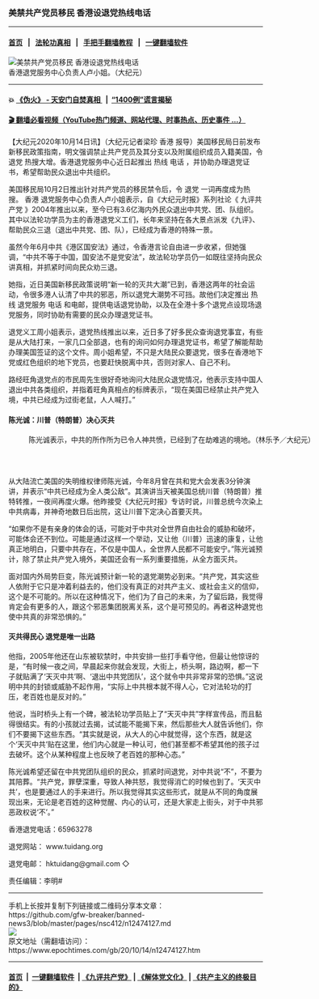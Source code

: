 ### 美禁共产党员移民 香港设退党热线电话
------------------------

#### [首页](https://github.com/gfw-breaker/banned-news3/blob/master/README.md) &nbsp;&nbsp;|&nbsp;&nbsp; [法轮功真相](https://github.com/begood0513/basic/blob/master/README.md)  &nbsp;&nbsp;|&nbsp;&nbsp; [手把手翻墙教程](https://github.com/gfw-breaker/guides/wiki)  &nbsp;&nbsp;|&nbsp;&nbsp; [一键翻墙软件](https://github.com/gfw-breaker/nogfw/blob/master/README.md)  



<div><img alt="美禁共产党员移民 香港设退党热线电话" class="attachment-djy_600_400 size-djy_600_400 wp-post-image" src="https://i.epochtimes.com/assets/uploads/2020/10/a8_1_new@1200x1200-600x400.jpeg"/>
<div class="caption">
 香港退党服务中心负责人卢小姐。（大纪元）
</div></div><hr/>

#### 💥 [《伪火》 - 天安门自焚真相 ](http://158.247.195.190:10000/videos/blog/weihuo.html)&nbsp; |&nbsp; [“1400例”谎言揭秘  ](http://158.247.195.190:10000/videos/blog/jiexi1400.html)

#### [ 🎬  翻墙必看视频（YouTube热门频道、网站代理、时事热点、历史事件 ...）](https://github.com/gfw-breaker/links/blob/master/banned.md)

<div><p>
 【大纪元2020年10月14日讯】（大纪元记者梁珍
 <ok href="https://www.epochtimes.com/gb/tag/%E9%A6%99%E6%B8%AF.html">
  香港
 </ok>
 报导）美国移民局日前发布新移民政策指南，明文强调禁止共产党员及其分支以及附属组织成员入籍美国，令
 <ok href="https://www.epochtimes.com/gb/tag/%E9%80%80%E5%85%9A.html">
  退党
 </ok>
 热搜大增。香港退党服务中心近日起推出
 <ok href="https://www.epochtimes.com/gb/tag/%E7%83%AD%E7%BA%BF.html">
  热线
 </ok>
 <ok href="https://www.epochtimes.com/gb/tag/%E7%94%B5%E8%AF%9D.html">
  电话
 </ok>
 ，并协助办理退党证书，希望帮助民众退出中共组织。
</p>
<p>
 美国移民局10月2日推出针对共产党员的移民禁令后，令
 <ok href="https://www.epochtimes.com/gb/tag/%E9%80%80%E5%85%9A.html">
  退党
 </ok>
 一词再度成为热搜。
 <ok href="https://www.epochtimes.com/gb/tag/%E9%A6%99%E6%B8%AF.html">
  香港
 </ok>
 退党服务中心负责人卢小姐表示，自《大纪元时报》系列社论《
 <ok href="https://www.epochtimes.com/gb/nf3541.htm">
  九评共产党
 </ok>
 》2004年推出以来，至今已有3.6亿海内外民众退出中共党、团、队组织。其中以法轮功学员为主的香港退党义工们，长年来坚持在各大景点派发《九评》、帮助民众三退（退出中共党、团、队），已经成为香港的特殊一景。
</p>
<p>
 虽然今年6月中共《港区国安法》通过，令香港言论自由进一步收紧，但她强调，“中共不等于中国，国安法不是党安法”，故法轮功学员仍一如既往坚持向民众讲真相，并抓紧时间向民众劝三退。
</p>
<p>
 她指，近日美国新移民政策说明“新一轮的灭共大潮”已到，香港这两年的社会运动，令很多港人认清了中共的邪恶，所以退党大潮势不可挡。故他们决定推出
 <ok href="https://www.epochtimes.com/gb/tag/%E7%83%AD%E7%BA%BF.html">
  热线
 </ok>
 退党服务
 <ok href="https://www.epochtimes.com/gb/tag/%E7%94%B5%E8%AF%9D.html">
  电话
 </ok>
 和电邮，提供电话退党协助，以及在全港十多个退党点设现场退党服务，同时协助有需要的民众办理退党证书。
</p>
<p>
 退党义工周小姐表示，退党热线推出以来，近日多了好多民众查询退党事宜，有些是从大陆打来，一家几口全部退，也有的询问如何办理退党证书，希望了解能帮助办理美国签证的这个文件。周小姐希望，不只是大陆民众要退党，很多在香港地下党或红色组织的地下党员，也要赶快脱离中共，否则对家人、自己不利。
</p>
<p>
 路经旺角退党点的市民周先生很好奇地询问大陆民众退党情况，他表示支持中国人退出中共各类组织，并指着旺角真相点的标牌表示，“现在美国已经禁止共产党入境，中共已经成为过街老鼠，人人喊打。”
</p>
<h4>
 陈光诚：川普（特朗普）决心灭共
</h4>
<figure class="wp-caption aligncenter" id="attachment_12474742" style="width: 600px">
 <ok href="https://i.epochtimes.com/assets/uploads/2020/10/191211090850100699.jpg">
  <img alt="" class="size-large wp-image-12474742" src="https://i.epochtimes.com/assets/uploads/2020/10/191211090850100699-600x400.jpg" title=""/>
 </ok>
 <br/><figcaption class="wp-caption-text">
  陈光诚表示，中共的所作所为已令人神共愤，已经到了在劫难逃的境地。（林乐予／大纪元）
 </figcaption><br/>
</figure><br/>
<p>
 从大陆流亡美国的失明维权律师陈光诚，今年8月曾在共和党大会发表3分钟演讲，并表示“中共已经成为全人类公敌”。其演讲当天被美国总统川普（特朗普）推特转推，一夜间再度火爆。他昨接受《大纪元时报》专访时说，川普总统今次染上中共病毒，并神奇地数日后出院，这让川普下定决心首要灭共。
</p>
<p>
 “如果你不是有亲身的体会的话，可能对于中共对全世界自由社会的威胁和破坏，可能体会还不到位。可能是通过这样一个举动，又让他（川普）迅速的康复，让他真正地明白，只要中共存在，不仅是中国人，全世界人民都不可能安宁。”陈光诚预计，除了禁止共产党入境外，美国还会有一系列重要措施，从全方面灭共。
</p>
<p>
 面对国内外局势巨变，陈光诚预计新一轮的退党潮势必到来。“共产党，其实这些人依附于它只是冲着利益去的，他们没有真正的对共产主义、或社会主义的信仰，这个是不可能的。所以在这种情况下，他们为了自己的未来，为了留后路，我觉得肯定会有更多的人，跟这个邪恶集团脱离关系，这个是可预见的。再者这种退党也使中共真的非常恐惧的。”
</p>
<h4>
 灭共得民心 退党是唯一出路
</h4>
<p>
 他指，2005年他还在山东被软禁时，中共安排一些打手看守他，但最让他惊讶的是，“有时候一夜之间，早晨起来你就会发现，大街上，桥头啊，路边啊，都一下子就贴满了‘天灭中共’啊、‘退出中共党团队’，这个就令中共非常非常的恐惧。”这说明中共的封锁或威胁不起作用，“实际上中共根本就不得人心，它对法轮功的打压，老百姓也是反对的。”
</p>
<p>
 他说，当时桥头上有一个碑，被法轮功学员贴上了“天灭中共”字样宣传品，而且黏得很结实。有的小孩就过去揭，试试能不能揭下来，然后那些大人就告诉他们，你们不要揭下这些东西。“其实就是说，从大人的心中就觉得，这个东西，就是这个‘天灭中共’贴在这里，他们内心就是一种认可，他们甚至都不希望其他的孩子过去破坏。这个从某种程度上也反映了老百姓的那种心态。”
</p>
<p>
 陈光诚希望还留在中共党团队组织的民众，抓紧时间退党，对中共说“不”，不要为其陪葬。“共产党，罪孽深重，导致人神共怒，我觉得消亡的时候也到了。‘天灭中共’，也是要通过人的手来进行。所以我觉得其实这些形式，就是从不同的角度展现出来，无论是老百姓的这种觉醒、内心的认可，还是大家走上街头，对于中共邪恶政权说‘不’。”
</p>
<p>
 香港退党电话：65963278
</p>
<p>
 退党网站：
 <ok href="http://www.tuidang.org">
  www.tuidang.org
 </ok>
</p>
<p>
 退党电邮：
 <ok href="http://hktuidang@gmail.com">
  hktuidang@gmail.com
 </ok>
 ◇
</p>
<p>
 责任编辑：李明#
</p>
</div>
<hr/>
手机上长按并复制下列链接或二维码分享本文章：<br/>
https://github.com/gfw-breaker/banned-news3/blob/master/pages/nsc412/n12474127.md <br/>
<a href='https://github.com/gfw-breaker/banned-news3/blob/master/pages/nsc412/n12474127.md'><img src='https://github.com/gfw-breaker/banned-news3/blob/master/pages/nsc412/n12474127.md.png'/></a> <br/>
原文地址（需翻墙访问）：https://www.epochtimes.com/gb/20/10/14/n12474127.htm


------------------------
#### [首页](https://github.com/gfw-breaker/banned-news3/blob/master/README.md) &nbsp;|&nbsp; [一键翻墙软件](https://github.com/gfw-breaker/nogfw/blob/master/README.md) &nbsp;| [《九评共产党》](https://github.com/gfw-breaker/9ping.md/blob/master/README.md#九评之一评共产党是什么) | [《解体党文化》](https://github.com/gfw-breaker/jtdwh.md/blob/master/README.md) | [《共产主义的终极目的》](https://github.com/gfw-breaker/gczydzjmd.md/blob/master/README.md)


<img src='http://gfw-breaker.win/banned-news3/pages/nsc412/n12474127.md' width='0px' height='0px'/>